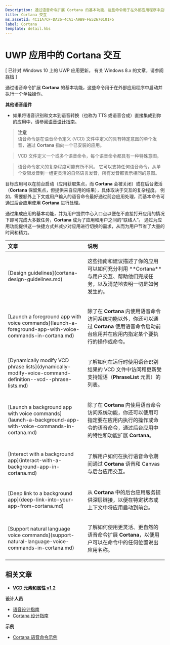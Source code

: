 ```yaml
---
Description: 通过语音命令扩展 Cortana 的基本功能，这些命令用于在外部应用程序中启动并执行一个单独操作。
title: Cortana 交互
ms.assetid: 4C11A7CF-DA26-4CA1-A9B9-FE52670101F5
label: Cortana
template: detail.hbs
---
```


# UWP 应用中的 Cortana 交互


\[ 已针对 Windows 10 上的 UWP 应用更新。 有关 Windows 8.x 的文章，请参阅[存档](http://go.microsoft.com/fwlink/p/?linkid=619132) \]

通过语音命令扩展 **Cortana** 的基本功能，这些命令用于在外部应用程序中启动并执行一个单独操作。 


**其他语音组件**

-   如果将语音识别和文本到语音转换（也称为 TTS 或语音合成）直接集成到你的应用中，请参阅[语音设计指南](speech-interactions.md)。

> **注意**  
> 语音命令是在语音命令定义 (VCD) 文件中定义的具有特定意图的单个发音，通过 **Cortana** 指向一个已安装的应用。

> VCD 文件定义一个或多个语音命令，每个语音命令都具有一种特殊意图。

> 语音命令定义的复杂程度可能有所不同。 它可以支持任何语音命令，从单个受限发音到一组更灵活的自然语言发音，所有发音都表示相同的意图。


目标应用可以在前台启动（应用获取焦点，而 **Cortana** 会被关闭）或在后台激活（**Cortana** 保留焦点，但提供来自应用的结果），具体取决于交互的复杂程度。 例如，需要额外上下文或用户输入的语音命令最好通过前台应用处理，而基本命令可通过后台应用使用 **Cortana** 进行处理。

 

通过集成应用的基本功能，并为用户提供中心入口点以便在不直接打开应用的情况下即可完成大多数任务，**Cortana** 成为了应用和用户之间的“联络人”。 通过为应用功能提供这一快捷方式并减少对应用进行切换的需求，从而为用户节省了大量的时间和精力。


<table>
<colgroup>
<col width="50%" />
<col width="50%" />
</colgroup>
<thead>
<tr class="header">
<th align="left">文章</th>
<th align="left">说明</th>
</tr>
</thead>
<tbody>
<tr class="odd">
<td align="left"><p>[Design guidelines](cortana-design-guidelines.md)</p></td>
<td align="left"><p>这些指南和建议描述了你的应用可以如何充分利用 **Cortana** 与用户交互、帮助他们完成任务，以及清楚地表明一切是如何发生的。</p></td>
</tr>
<tr class="even">
<td align="left"><p>[Launch a foreground app with voice commands](launch-a-foreground-app-with-voice-commands-in-cortana.md)</p></td>
<td align="left"><p>除了在 <strong>Cortana</strong> 内使用语音命令访问系统功能以外，你还可以通过 <strong>Cortana</strong> 使用语音命令启动前台应用并在应用内指定某个要执行的操作或命令。</p></td>
</tr>
<tr class="odd">
<td align="left"><p>[Dynamically modify VCD phrase lists](dynamically-modify-voice-command-definition--vcd--phrase-lists.md)</p></td>
<td align="left"><p>了解如何在运行时使用语音识别结果的 VCD 文件中访问和更新受支持短语（<strong>PhraseList</strong> 元素）的列表。</p></td>
</tr>
<tr class="even">
<td align="left"><p>[Launch a background app with voice commands](launch-a-background-app-with-voice-commands-in-cortana.md)</p></td>
<td align="left"><p>除了在 <strong>Cortana</strong> 内使用语音命令访问系统功能，你还可以使用可指定要在应用内执行的操作或命令的语音命令，通过后台应用中的特性和功能扩展 <strong>Cortana</strong>。</p></td>
</tr>
<tr class="odd">
<td align="left"><p>[Interact with a background app](interact-with-a-background-app-in-cortana.md)</p></td>
<td align="left"><p>了解用户如何在执行语音命令期间通过 <strong>Cortana</strong> 语音和 Canvas 与后台应用交互。</p></td>
</tr>
<tr class="even">
<td align="left"><p>[Deep link to a background app](deep-link-into-your-app-from-cortana.md)</p></td>
<td align="left"><p>从 <strong>Cortana</strong> 中的后台应用服务提供深层链接，以便在特定状态或上下文中将应用启动到前台。</p></td>
</tr>
<tr class="odd">
<td align="left"><p>[Support natural language voice commands](support-natural-language-voice-commands-in-cortana.md)</p></td>
<td align="left"><p>了解如何使用更灵活、更自然的语音命令扩展 <strong>Cortana</strong>，以便用户可以在命令中的任何位置说出应用名称。</p></td>
</tr>
</tbody>
</table>

 

## <span id="related_topics"> </span>相关文章


* [**VCD 元素和属性 v1.2**](https://msdn.microsoft.com/library/windows/apps/dn706593)

**设计人员**
* [语音设计指南](https://msdn.microsoft.com/library/windows/apps/dn596121)
* [Cortana 设计指南](https://msdn.microsoft.com/library/windows/apps/dn974233)

**示例**
* [Cortana 语音命令示例](http://go.microsoft.com/fwlink/p/?LinkID=619899)
 

 






<!--HONumber=Mar16_HO4-->



